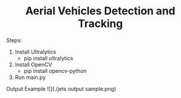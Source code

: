 <H1 align="center">
Aerial Vehicles Detection and Tracking </H1>

Steps:
1. Install Ultralytics
   * pip install ultralytics
2. Install OpenCV
   * pip install opencv-python
3. Run main.py

Output Example
![](./jets output sample.png)
